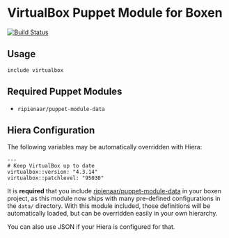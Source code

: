 # VirtualBox Puppet Module for Boxen

[![Build Status](https://travis-ci.org/boxen/puppet-virtualbox.svg?branch=master)](https://travis-ci.org/boxen/puppet-virtualbox)

## Usage

```puppet
include virtualbox
```

## Required Puppet Modules

* `ripienaar/puppet-module-data`

## Hiera Configuration

The following variables may be automatically overridden with Hiera:

```
---
# Keep VirtualBox up to date
virtualbox::version: "4.3.14"
virtualbox::patchlevel: "95030"
```

It is **required** that you include
[ripienaar/puppet-module-data](https://github.com/ripienaar/puppet-module-data)
in your boxen project, as this module now ships with many pre-defined
configurations in the `data/` directory. With this module included, those
definitions will be automatically loaded, but can be overridden easily in your
own hierarchy.

You can also use JSON if your Hiera is configured for that.
